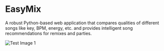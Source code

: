 # EasyMix
A robust Python-based web application that compares qualities of different songs like key, BPM, energy, etc. and provides intelligent song recommendations for remixes and parties.

![Test Image 1](http://www.eashaggarwal.com/static/img/easymix.png)
